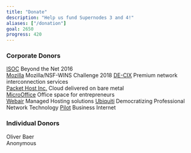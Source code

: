 ```yaml
---
title: "Donate"
description: "Help us fund Supernodes 3 and 4!"
aliases: ["/donation"]
goal: 2650
progress: 420
---
```


### Corporate Donors

[ISOC](https://www.internetsociety.org/) Beyond the Net 2016  
[Mozilla](https://foundation.mozilla.org/) Mozilla/NSF-WINS Challenge 2018
[DE-CIX](https://de-cix.net/) Premium network interconnection services  
[Packet Host Inc.](https://www.packet.net/) Cloud delivered on bare metal  
[MicroOffice](https://www.microoffice.com/) Office space for entrepreneurs  
[Webair](https://www.webair.com/) Managed Hosting solutions
[Ubiquiti](https://www.ui.com/) Democratizing Professional Network Technology
[Pilot](https://www.pilotfiber.com/) Business Internet

### Individual Donors

Oliver Baer  
Anonymous
